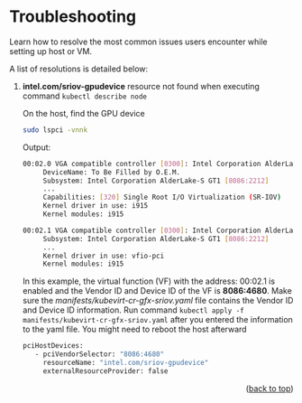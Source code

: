 <a name="troubleshooting-top"></a>

# Troubleshooting

Learn how to resolve the most common issues users encounter while setting up host or VM.

A list of resolutions is detailed below:

1. **intel.com/sriov-gpudevice** resource not found when executing command `kubectl describe node`

   On the host, find the GPU device
   ```sh
   sudo lspci -vnnk
   ```  
   Output:
   ```sh
   00:02.0 VGA compatible controller [0300]: Intel Corporation AlderLake-S GT1 [8086:4680] (rev 0c) (prog-if 00 [VGA controller])
        DeviceName: To Be Filled by O.E.M.
        Subsystem: Intel Corporation AlderLake-S GT1 [8086:2212]
        ...
        Capabilities: [320] Single Root I/O Virtualization (SR-IOV)
        Kernel driver in use: i915
        Kernel modules: i915

   00:02.1 VGA compatible controller [0300]: Intel Corporation AlderLake-S GT1 [8086:4680] (rev 0c) (prog-if 00 [VGA controller])
        Subsystem: Intel Corporation AlderLake-S GT1 [8086:2212]
        ...
        Kernel driver in use: vfio-pci
        Kernel modules: i915
   ```
   In this example, the virtual function (VF) with the address: 00:02.1 is enabled and the Vendor ID and Device ID of the VF is **8086:4680**. Make sure the *manifests/kubevirt-cr-gfx-sriov.yaml* file contains the Vendor ID and Device ID information. Run command `kubectl apply -f manifests/kubevirt-cr-gfx-sriov.yaml` after you entered the information to the yaml file. You might need to reboot the host afterward
   ```sh
   pciHostDevices:
      - pciVendorSelector: "8086:4680"
        resourceName: "intel.com/sriov-gpudevice"
        externalResourceProvider: false
   ```


<p align="right">(<a href="#manual-install-top">back to top</a>)</p>